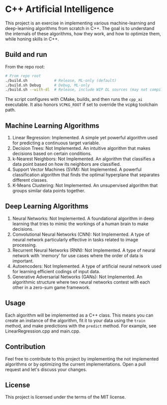 # C++ Artificial Intelligence

This project is an exercise in implementing various machine-learning and deep-learning algorithms from scratch in C++. The goal is to understand the internals of these algorithms, how they work, and how to optimize them, while honing skills in C++.

## Build and run

From the repo root:

```bash
# From repo root
./build.sh            # Release, ML-only (default)
./build.sh Debug      # Debug, ML-only
./build.sh --with-dl  # Release, include WIP DL sources (may not compile yet)
```

The script configures with CMake, builds, and then runs the `cpp_ai` executable. It also honors `VCPKG_ROOT` if set to override the vcpkg toolchain path.

## Machine Learning Algorithms

1. Linear Regression: Implemented. A simple yet powerful algorithm used for predicting a continuous target variable.
2. Decision Trees: Not Implemented. An intuitive algorithm that makes decisions based on certain conditions.
3. k-Nearest Neighbors: Not Implemented. An algorithm that classifies a data point based on how its neighbors are classified.
4. Support Vector Machines (SVM): Not Implemented. A powerful classification algorithm that finds the optimal hyperplane that separates different classes.
5. K-Means Clustering: Not Implemented. An unsupervised algorithm that groups similar data points together.

## Deep Learning Algorithms

1. Neural Networks: Not Implemented. A foundational algorithm in deep learning that tries to mimic the workings of a human brain to make decisions.
2. Convolutional Neural Networks (CNN): Not Implemented. A type of neural network particularly effective in tasks related to image processing.
3. Recurrent Neural Networks (RNN): Not Implemented. A type of neural network with 'memory' for use cases where the order of data is important.
4. Autoencoders: Not Implemented. A type of artificial neural network used for learning efficient codings of input data.
5. Generative Adversarial Networks (GANs): Not Implemented. An algorithmic structure where two neural networks contest with each other in a zero-sum game framework.

## Usage

Each algorithm will be implemented as a C++ class. This means you can create an instance of the algorithm, fit it to your data using the `train` method, and make predictions with the `predict` method. For example, see LinearRegression.cpp and main.cpp.

## Contribution

Feel free to contribute to this project by implementing the not implemented algorithms or by optimizing the current implementations. Open a pull request and let's discuss your changes.

## License

This project is licensed under the terms of the MIT license.
